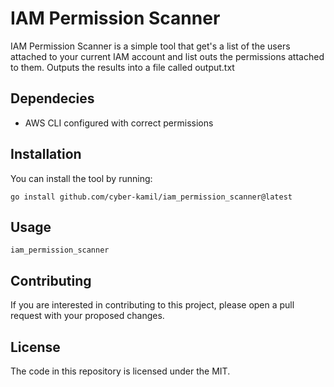 # IAM Permission Scanner

IAM Permission Scanner is a simple tool that get's a list of the users attached to your current IAM account and list outs the permissions attached to them. Outputs the results into a file called output.txt

## Dependecies
- AWS CLI configured with correct permissions

## Installation

You can install the tool by running:

```
go install github.com/cyber-kamil/iam_permission_scanner@latest
```

## Usage 

```
iam_permission_scanner
```

## Contributing

If you are interested in contributing to this project, please open a pull request with your proposed changes.

## License

The code in this repository is licensed under the MIT.